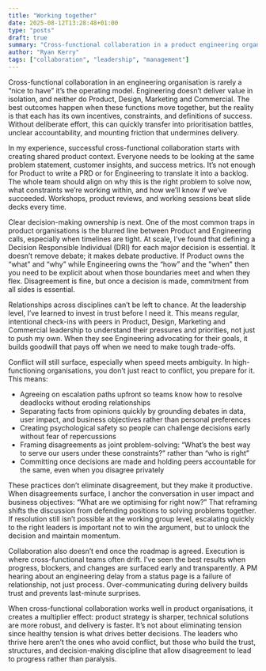 ```yaml
---
title: "Working together"
date: 2025-08-12T13:28:48+01:00
type: "posts"
draft: true
summary: "Cross-functional collaboration in a product engineering organisation is rarely a “nice to have” it’s the operating model. Engineering doesn’t deliver value in isolation, and neither do Product, Design, or Data. The best outcomes happen when these functions move together..."
author: "Ryan Kerry"
tags: ["collaboration", "leadership", "management"]
---
```


Cross-functional collaboration in an engineering organisation is rarely a “nice to have” it’s the operating model. Engineering doesn’t deliver value in isolation, and neither do Product, Design, Marketing and Commercial. The best outcomes happen when these functions move together, but the reality is that each has its own incentives, constraints, and definitions of success. Without deliberate effort, this can quickly transfer into prioritisation battles, unclear accountability, and mounting friction that undermines delivery.

In my experience, successful cross-functional collaboration starts with creating shared product context. Everyone needs to be looking at the same problem statement, customer insights, and success metrics. It’s not enough for Product to write a PRD or for Engineering to translate it into a backlog. The whole team should align on why this is the right problem to solve now, what constraints we’re working within, and how we’ll know if we’ve succeeded. Workshops, product reviews, and working sessions beat slide decks every time.

Clear decision-making ownership is next. One of the most common traps in product organisations is the blurred line between Product and Engineering calls, especially when timelines are tight. At scale, I’ve found that defining a Decision Responsible Individual (DRI) for each major decision is essential. It doesn’t remove debate; it makes debate productive. If Product owns the “what” and “why” while Engineering owns the “how” and the "when" then you need to be explicit about when those boundaries meet and when they flex. Disagreement is fine, but once a decision is made, commitment from all sides is essential.

Relationships across disciplines can’t be left to chance. At the leadership level, I’ve learned to invest in trust before I need it. This means regular, intentional check-ins with peers in Product, Design, Marketing and Commercial leadership to understand their pressures and priorities, not just to push my own. When they see Engineering advocating for their goals, it builds goodwill that pays off when we need to make tough trade-offs.

Conflict will still surface, especially when speed meets ambiguity. In high-functioning organisations, you don’t just react to conflict, you prepare for it. This means:

- Agreeing on escalation paths upfront so teams know how to resolve deadlocks without eroding relationships
- Separating facts from opinions quickly by grounding debates in data, user impact, and business objectives rather than personal preferences
- Creating psychological safety so people can challenge decisions early without fear of repercussions
- Framing disagreements as joint problem-solving: “What’s the best way to serve our users under these constraints?” rather than “who is right”
- Committing once decisions are made and holding peers accountable for the same, even when you disagree privately

These practices don’t eliminate disagreement, but they make it productive. When disagreements surface, I anchor the conversation in user impact and business objectives: “What are we optimising for right now?” That reframing shifts the discussion from defending positions to solving problems together. If resolution still isn’t possible at the working group level, escalating quickly to the right leaders is important not to win the argument, but to unlock the decision and maintain momentum.

Collaboration also doesn’t end once the roadmap is agreed. Execution is where cross-functional teams often drift. I’ve seen the best results when progress, blockers, and changes are surfaced early and transparently. A PM hearing about an engineering delay from a status page is a failure of relationship, not just process. Over-communicating during delivery builds trust and prevents last-minute surprises.

When cross-functional collaboration works well in product organisations, it creates a multiplier effect: product strategy is sharper, technical solutions are more robust, and delivery is faster. It’s not about eliminating tension since healthy tension is what drives better decisions. The leaders who thrive here aren’t the ones who avoid conflict, but those who build the trust, structures, and decision-making discipline that allow disagreement to lead to progress rather than paralysis.